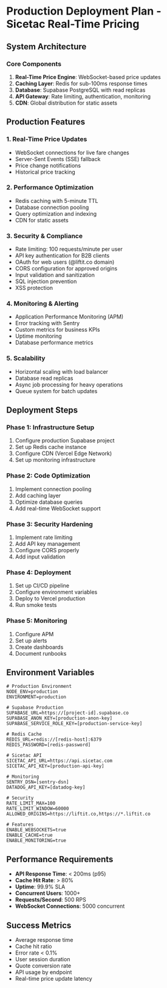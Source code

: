 # Production Deployment Plan - Sicetac Real-Time Pricing

## System Architecture

### Core Components
1. **Real-Time Price Engine**: WebSocket-based price updates
2. **Caching Layer**: Redis for sub-100ms response times
3. **Database**: Supabase PostgreSQL with read replicas
4. **API Gateway**: Rate limiting, authentication, monitoring
5. **CDN**: Global distribution for static assets

## Production Features

### 1. Real-Time Price Updates
- WebSocket connections for live fare changes
- Server-Sent Events (SSE) fallback
- Price change notifications
- Historical price tracking

### 2. Performance Optimization
- Redis caching with 5-minute TTL
- Database connection pooling
- Query optimization and indexing
- CDN for static assets

### 3. Security & Compliance
- Rate limiting: 100 requests/minute per user
- API key authentication for B2B clients
- OAuth for web users (@liftit.co domain)
- CORS configuration for approved origins
- Input validation and sanitization
- SQL injection prevention
- XSS protection

### 4. Monitoring & Alerting
- Application Performance Monitoring (APM)
- Error tracking with Sentry
- Custom metrics for business KPIs
- Uptime monitoring
- Database performance metrics

### 5. Scalability
- Horizontal scaling with load balancer
- Database read replicas
- Async job processing for heavy operations
- Queue system for batch updates

## Deployment Steps

### Phase 1: Infrastructure Setup
1. Configure production Supabase project
2. Set up Redis cache instance
3. Configure CDN (Vercel Edge Network)
4. Set up monitoring infrastructure

### Phase 2: Code Optimization
1. Implement connection pooling
2. Add caching layer
3. Optimize database queries
4. Add real-time WebSocket support

### Phase 3: Security Hardening
1. Implement rate limiting
2. Add API key management
3. Configure CORS properly
4. Add input validation

### Phase 4: Deployment
1. Set up CI/CD pipeline
2. Configure environment variables
3. Deploy to Vercel production
4. Run smoke tests

### Phase 5: Monitoring
1. Configure APM
2. Set up alerts
3. Create dashboards
4. Document runbooks

## Environment Variables

```env
# Production Environment
NODE_ENV=production
ENVIRONMENT=production

# Supabase Production
SUPABASE_URL=https://[project-id].supabase.co
SUPABASE_ANON_KEY=[production-anon-key]
SUPABASE_SERVICE_ROLE_KEY=[production-service-key]

# Redis Cache
REDIS_URL=redis://[redis-host]:6379
REDIS_PASSWORD=[redis-password]

# Sicetac API
SICETAC_API_URL=https://api.sicetac.com
SICETAC_API_KEY=[production-api-key]

# Monitoring
SENTRY_DSN=[sentry-dsn]
DATADOG_API_KEY=[datadog-key]

# Security
RATE_LIMIT_MAX=100
RATE_LIMIT_WINDOW=60000
ALLOWED_ORIGINS=https://liftit.co,https://*.liftit.co

# Features
ENABLE_WEBSOCKETS=true
ENABLE_CACHE=true
ENABLE_MONITORING=true
```

## Performance Requirements

- **API Response Time**: < 200ms (p95)
- **Cache Hit Rate**: > 80%
- **Uptime**: 99.9% SLA
- **Concurrent Users**: 1000+
- **Requests/Second**: 500 RPS
- **WebSocket Connections**: 5000 concurrent

## Success Metrics

- Average response time
- Cache hit ratio
- Error rate < 0.1%
- User session duration
- Quote conversion rate
- API usage by endpoint
- Real-time price update latency